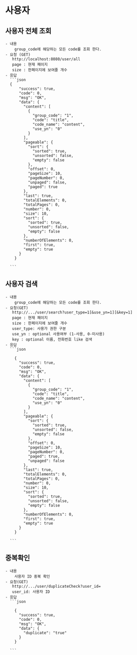 # 사용자
## 사용자 전체 조회
	- 내용
		group_code에 해당하는 모든 code를 조회 한다.
   	- 요청 (GET)
       http://localhost:8080/user/all
       page : 현재 페이지
       size : 한페이지에 보여줄 개수
    - 응답
      ```json
      {
		  "success": true,
		  "code": 0,
		  "msg": "OK",
		  "data": {
		    "content": [
		      {
		        "group_code": "1",
		        "code": "title",
		        "code_name": "content",
		        "use_yn": "0"
		      }
		    ],
		    "pageable": {
		      "sort": {
		        "sorted": true,
		        "unsorted": false,
		        "empty": false
		      },
		      "offset": 0,
		      "pageSize": 10,
		      "pageNumber": 0,
		      "unpaged": false,
		      "paged": true
		    },
		    "last": true,
		    "totalElements": 0,
		    "totalPages": 0,
		    "number": 0,
		    "size": 10,
		    "sort": {
		      "sorted": true,
		      "unsorted": false,
		      "empty": false
		    },
		    "numberOfElements": 0,
		    "first": true,
		    "empty": true
		  }
		}
      
      ```
## 사용자 검색
	- 내용
		group_code에 해당하는 모든 code를 조회 한다.
   	- 요청(GET)
       http://.../user/search?user_type=1[&use_yn=1][&key=1]
       page : 현재 페이지
       size : 한페이지에 보여줄 개수
       user_type: 사용가 권한 구분
       use_yn : optional 사용여부 (1-사용, 0-미사용)
       key : optional 이름, 전화번호 like 검색
    - 응답
      ```json
      
		{
		  "success": true,
		  "code": 0,
		  "msg": "OK",
		  "data": {
		    "content": [
		      {
		        "group_code": "1",
		        "code": "title",
		        "code_name": "content",
		        "use_yn": "0"
		      }
		    ],
		    "pageable": {
		      "sort": {
		        "sorted": true,
		        "unsorted": false,
		        "empty": false
		      },
		      "offset": 0,
		      "pageSize": 10,
		      "pageNumber": 0,
		      "paged": true,
		      "unpaged": false
		    },
		    "last": true,
		    "totalElements": 0,
		    "totalPages": 0,
		    "number": 0,
		    "size": 10,
		    "sort": {
		      "sorted": true,
		      "unsorted": false,
		      "empty": false
		    },
		    "numberOfElements": 0,
		    "first": true,
		    "empty": true
		  }
		}
      
      ```
      
## 중복확인
	- 내용
		사용자 ID 중복 확인
   	- 요청(GET)
       http://.../user/duplicateCheck?user_id=
       user_id: 사용자 ID
    - 응답
      ```json
      
		{
		  "success": true,
		  "code": 0,
		  "msg": "OK",
		  "data": {
		    "duplicate": "true"
		  }
		}
      
      ```